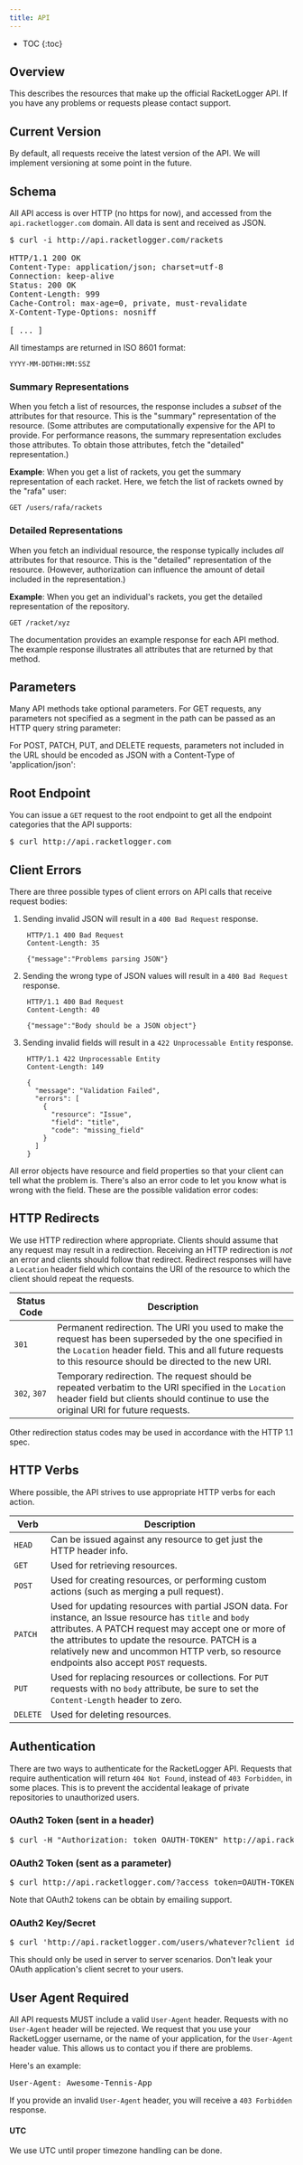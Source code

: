 ```yaml
---
title: API
---
```

* TOC
{:toc}

## Overview

This describes the resources that make up the official RacketLogger API. If you have any problems or requests please contact
support.

## Current Version

By default, all requests receive the latest version of the API. We will implement versioning at some point in the future.

## Schema

All API access is over HTTP (no https for now), and accessed from the `api.racketlogger.com`
domain. All data is sent and received as JSON.

<pre class="terminal">
$ curl -i http://api.racketlogger.com/rackets

HTTP/1.1 200 OK
Content-Type: application/json; charset=utf-8
Connection: keep-alive
Status: 200 OK
Content-Length: 999
Cache-Control: max-age=0, private, must-revalidate
X-Content-Type-Options: nosniff

[ ... ]
</pre>

All timestamps are returned in ISO 8601 format:

    YYYY-MM-DDTHH:MM:SSZ

### Summary Representations

When you fetch a list of resources, the response includes a _subset_ of the
attributes for that resource. This is the "summary" representation of the
resource. (Some attributes are computationally expensive for the API to provide.
For performance reasons, the summary representation excludes those attributes.
To obtain those attributes, fetch the "detailed" representation.)

**Example**: When you get a list of rackets, you get the summary
representation of each racket. Here, we fetch the list of rackets owned
by the "rafa" user:

    GET /users/rafa/rackets

### Detailed Representations

When you fetch an individual resource, the response typically includes _all_
attributes for that resource. This is the "detailed" representation of the
resource. (However, authorization can influence the amount of detail
included in the representation.)

**Example**: When you get an individual's rackets, you get the detailed
representation of the repository.

    GET /racket/xyz

The documentation provides an example response for each API method. The example
response illustrates all attributes that are returned by that method.

## Parameters

Many API methods take optional parameters. For GET requests, any parameters not
specified as a segment in the path can be passed as an HTTP query string
parameter:

For POST, PATCH, PUT, and DELETE requests, parameters not included in the URL should be encoded as JSON
with a Content-Type of 'application/json':

## Root Endpoint

You can issue a `GET` request to the root endpoint to get all the endpoint categories that the API supports:

<pre class="terminal">
$ curl http://api.racketlogger.com
</pre>

## Client Errors

There are three possible types of client errors on API calls that
receive request bodies:

1. Sending invalid JSON will result in a `400 Bad Request` response.

        HTTP/1.1 400 Bad Request
        Content-Length: 35

        {"message":"Problems parsing JSON"}

2. Sending the wrong type of JSON values will result in a `400 Bad
   Request` response.

        HTTP/1.1 400 Bad Request
        Content-Length: 40

        {"message":"Body should be a JSON object"}

3. Sending invalid fields will result in a `422 Unprocessable Entity`
   response.

        HTTP/1.1 422 Unprocessable Entity
        Content-Length: 149

        {
          "message": "Validation Failed",
          "errors": [
            {
              "resource": "Issue",
              "field": "title",
              "code": "missing_field"
            }
          ]
        }

All error objects have resource and field properties so that your client
can tell what the problem is.  There's also an error code to let you
know what is wrong with the field.  These are the possible validation error
codes:


## HTTP Redirects

We use HTTP redirection where appropriate. Clients should assume that any
request may result in a redirection. Receiving an HTTP redirection is *not* an
error and clients should follow that redirect. Redirect responses will have a
`Location` header field which contains the URI of the resource to which the
client should repeat the requests.

Status Code | Description
-----------|-----------|
`301` | Permanent redirection. The URI you used to make the request has been superseded by the one specified in the `Location` header field. This and all future requests to this resource should be directed to the new URI.
`302`, `307` | Temporary redirection. The request should be repeated verbatim to the URI specified in the `Location` header field but clients should continue to use the original URI for future requests.

Other redirection status codes may be used in accordance with the HTTP 1.1 spec.

## HTTP Verbs

Where possible, the API strives to use appropriate HTTP verbs for each
action.

Verb | Description
-----|-----------
`HEAD` | Can be issued against any resource to get just the HTTP header info.
`GET` | Used for retrieving resources.
`POST` | Used for creating resources, or performing custom actions (such as merging a pull request).
`PATCH` | Used for updating resources with partial JSON data.  For instance, an Issue resource has `title` and `body` attributes.  A PATCH request may accept one or more of the attributes to update the resource.  PATCH is a relatively new and uncommon HTTP verb, so resource endpoints also accept `POST` requests.
`PUT` | Used for replacing resources or collections. For `PUT` requests with no `body` attribute, be sure to set the `Content-Length` header to zero.
`DELETE` |Used for deleting resources.

## Authentication

There are two ways to authenticate for the RacketLogger API.  Requests that
require authentication will return `404 Not Found`, instead of
`403 Forbidden`, in some places.  This is to prevent the accidental leakage
of private repositories to unauthorized users.

### OAuth2 Token (sent in a header)

<pre class="terminal">
$ curl -H "Authorization: token OAUTH-TOKEN" http://api.racketlogger.com
</pre>

### OAuth2 Token (sent as a parameter)

<pre class="terminal">
$ curl http://api.racketlogger.com/?access_token=OAUTH-TOKEN
</pre>

Note that OAuth2 tokens can be obtain by emailing support.

### OAuth2 Key/Secret

<pre class="terminal">
$ curl 'http://api.racketlogger.com/users/whatever?client_id=xxxx&client_secret=yyyy'
</pre>

This should only be used in server to server scenarios.  Don't leak your
OAuth application's client secret to your users.

## User Agent Required

All API requests MUST include a valid `User-Agent` header. Requests with no `User-Agent`
header will be rejected. We request that you use your RacketLogger username, or the name of your
application, for the `User-Agent` header value. This allows us to contact you if there are problems.

Here's an example:

<pre class="terminal">
User-Agent: Awesome-Tennis-App
</pre>

If you provide an invalid `User-Agent` header, you will receive a `403 Forbidden` response.

#### UTC

We use UTC until proper timezone handling can be done.
